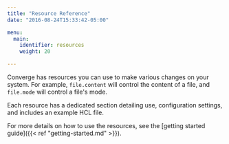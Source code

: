 ```yaml
---
title: "Resource Reference"
date: "2016-08-24T15:33:42-05:00"

menu:
  main:
    identifier: resources
    weight: 20

---
```


Converge has resources you can use to make various changes on your system. For
example, `file.content` will control the content of a file, and `file.mode`
will control a file's mode.

Each resource has a dedicated section detailing use, configuration settings, and
includes an example HCL file.

For more details on how to use the resources, see the
[getting started guide]({{< ref "getting-started.md" >}}).
